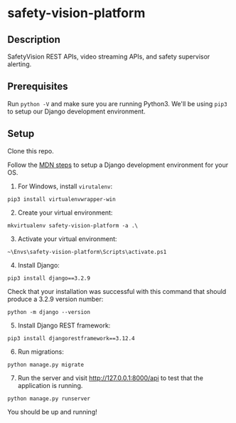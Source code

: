 # safety-vision-platform

## Description

SafetyVision REST APIs, video streaming APIs, and safety supervisor alerting.

## Prerequisites
Run `python -V` and make sure you are running Python3. We'll be using `pip3` to setup our Django development environment.

## Setup

Clone this repo.

Follow the [MDN steps](https://developer.mozilla.org/en-US/docs/Learn/Server-side/Django/development_environment) to setup a Django development environment for your OS.

1. For Windows, install `virutalenv`:

```
pip3 install virtualenvwrapper-win
```

2. Create your virtual environment:

```
mkvirtualenv safety-vision-platform -a .\
```

3. Activate your virtual environment:

```
~\Envs\safety-vision-platform\Scripts\activate.ps1
```

4. Install Django:

```
pip3 install django==3.2.9
```

Check that your installation was successful with this command that should produce a 3.2.9 version number:
```
python -m django --version
```

5. Install Django REST framework:
```
pip3 install djangorestframework==3.12.4
```

6. Run migrations:

```
python manage.py migrate
```

7. Run the server and visit http://127.0.0.1:8000/api to test that the application is running.
```
python manage.py runserver
```

You should be up and running!
